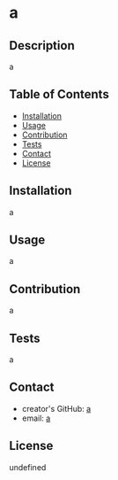 # a

## Description

  a


## Table of Contents
  - [Installation](#installation)
  - [Usage](#usage)
  - [Contribution](#contribution)
  - [Tests](#tests)
  - [Contact](#contact)
  - [License](#license)

## Installation
  
a



## Usage

  a


## Contribution

  a


## Tests

  a


## Contact
  - creator's GitHub: [a](https://github.com/a)
  - email: [a](mailto:a)


## License
  undefined
